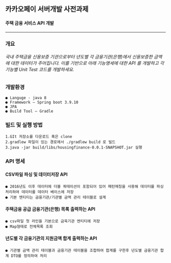 ## 카카오페이 서버개발 사전과제
#### 주택 금융 서비스 API 개발
****


### 개요
###### 국내 주택금융 신용보증 기관으로부터 년도별 각 금융기관(은행)에서 신용보증한 금액에 대한 데이터가 주어집니다. 이를 기반으로 아래 기능명세에 대한 API 를 개발하고 각 기능별 Unit Test 코드를 개발하세요.

### 개발환경
```
● Languge - java 8
● Framework – Spring boot 3.9.10
● JPA
● Build Tool – Gradle
```
### 빌드 및 실행 방법
```
1.GIt 저장소를 다운로드 혹은 clone
2.gradlew 파일이 있는 경로에서 ./gradlew build 로 빌드
3.java -jar build/libs/housingfinance-0.0.1-SNAPSHOT.jar 실행
```

### API 명세

#### CSV파일 파싱 및 데이터저장 API
```
● 2016년도 이후 데이터에 더블 쿼테이션이 포함되어 있어 패턴매칭을 사용해 데이터를 파싱처리하여 데이터를 데이터 베이스에 저장
● 기본 엔티티는 금융기관/기관별 금액 관리 테이블로 설계
```

#### 주택금융 공급 금융기관(은행) 목록 출력하는 API
```
● csv파일 첫 라인을 기본으로 금육기관 엔티티에 저장
● Map형태로 전체목록 조회
```

#### 년도별 각 금융기관의 지원금액 합계 출력하는 API
```
● 기관별 금액 관리 테이블과 금융기관 테이블을 조합하여 합계를 구한후 년도별 금융기관 합계 DTO를 정의하여 처리
```

